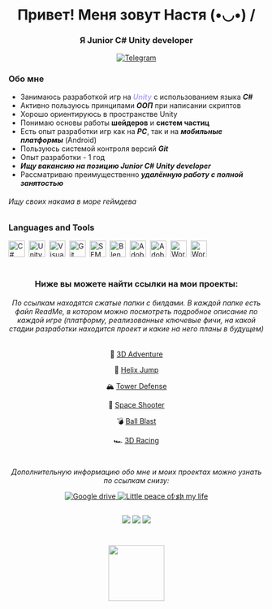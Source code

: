 <div id="header" align="center">
    <h1>Привет! Меня зовут Настя  (•◡•) /</h1>
    <h3>Я Junior C# Unity developer</h3>
</div>  

<div id="socials" align="center">
<a href ="https://t.me/EINEILEIDGE">
    <img src ="https://img.shields.io/badge/Telegram-2CA5E0?style=for-the-badge&logo=telegram&logoColor=white"
    alt="Telegram"/>
</a></div>

### Обо мне
- Занимаюсь разработкой игр на **_<font color=b8a8f7>Unity</font>_** с использованием языка **_С#_**
- Активно пользуюсь принципами **_ООП_** при написании скриптов
- Хорошо ориентируюсь в пространстве Unity
- Понимаю основы работы **шейдеров** и **систем частиц**
- Есть опыт разработки игр как на **_PC_**, так и на **_мобильные платформы_** (Android)
- Пользуюсь системой контроля версий **_Git_**
- Опыт разработки - 1 год
- **_Ищу вакансию на позицию Junior C# Unity developer_**
- Рассматриваю преимущественно **_удалённую работу с полной занятостью_**
<h6>Ищу своих накама в море геймдева</h6>


### Languages and Tools
<img height="32" width="32" src ="https://cdn.simpleicons.org/csharp/#512BD4/[DARK_MODE_COLOR]"
    title="C#"/>&nbsp;
<img height="32" width="32" src ="https://cdn.simpleicons.org/unity/#B5B5B6/[DARK_MODE_COLOR]"
    title="Unity"/>&nbsp;
<img height="32" width="32" src ="https://cdn.simpleicons.org/visualstudio/#5C2D91/[DARK_MODE_COLOR]"
    title="Visual Studio"/>&nbsp;
<img height="32" width="32" src ="https://cdn.simpleicons.org/git/#F05032/[DARK_MODE_COLOR]"
    title="Git"/>&nbsp;
<img height="32" width="32" src ="https://cdn.simpleicons.org/sfml/#8CC445/[DARK_MODE_COLOR]"
    title="SFML Libraries"/>&nbsp;
<img height="32" width="32" src ="https://cdn.simpleicons.org/blender/#E87D0D/[DARK_MODE_COLOR]"
    title="Blender"/>&nbsp;
<img height="32" width="32" src ="https://cdn.simpleicons.org/adobeillustrator/#FF9A00/[DARK_MODE_COLOR]"
    title="Adobe Illustrator"/>&nbsp;
<img height="32" width="32" src ="https://cdn.simpleicons.org/adobephotoshop/#31A8FF/[DARK_MODE_COLOR]"
    title="Adobe Photoshop"/>&nbsp;
<img height="32" width="32" src ="https://cdn.simpleicons.org/windows11/#0078D4/[DARK_MODE_COLOR]"
    title="Working with Windows OS"/>&nbsp;
<img height="32" width="32" src ="https://cdn.simpleicons.org/macos/#FFFFFF"
    title="Working with Mac OS"/>&nbsp;


<div id="body" align="center">
<h1></h1>
<h3>Ниже вы можете найти ссылки на мои проекты:</h3>
<h6>По ссылкам находятся сжатые папки с билдами. В каждой папке есть файл ReadMe, в котором можно посмотреть подробное описание по каждой игре (платформу, реализованные ключевые фичи, на какой стадии разработки находится проект и какие на него планы в будущем)</h6>

</div>
<div id="body" align="center">   
    
🔑 [3D Adventure](https://drive.google.com/drive/folders/1NM2c_iKRMrt6GCsCZakeH0s0Li4YTqNa?usp=sharing) 

🏐 [Helix Jump](https://drive.google.com/drive/folders/1ywtjgelQXPcgoj2vLETWl38p-oXKF4Ap?usp=sharing) 

🏔 [Tower Defense](https://drive.google.com/drive/folders/1am3mwqDlFyOTp1QNiPW15IE38YRSU9N?usp=sharing) 

🚀 [Space Shooter](https://drive.google.com/drive/folders/1am3mwqDlFyOTp1QNiW15IE538YRSU9N?usp=sharing) 

💣 [Ball Blast](https://drive.google.com/drive/folders/1am3mwqDlFyOTp1QiPW15IE538YRSU9N?usp=sharing) 

🏎 [3D Racing](https://drive.google.com/drive/folders/1am3mwqDlFyOTp1NiPW15IE538YRSU9N?usp=sharing) 

<h1></h1>
</div>

<div id="body" align="center">   
    
<i>Дополнительную информацию обо мне и моих проектах можно узнать по ссылкам снизу:</i>

<a href ="https://drive.google.com/drive/folders/1NROk3kPHVRZaOKgD-77gB5_a05p8mj4f?usp=drive_link">
<img src="https://img.shields.io/badge/Google_Cloud-4285F4?style=for-the-badge&logo=google-cloud&logoColor=white](https://img.shields.io/badge/iCloud-3693F3?style=for-the-badge&logo=iCloud&logoColor=white"
     alt="Google drive"/>

<a href ="https://www.instagram.com/eineileidge?igsh=MXBuaTZsb2Zoeml4eQ%3D%3D&utm_source=qr">
<img src="https://img.shields.io/badge/Instagram-E4405F?style=for-the-badge&logo=instagram&logoColor=white"
     title="Little peace of  ̷s̷h̷  my life"/>
<h2></h2>     
</a></div>


<div id="stat" align="center"> 
    <img src="http://github-profile-summary-cards.vercel.app/api/cards/repos-per-language?username=Nenastasiia&theme=github_dark"/>
    <img src="http://github-profile-summary-cards.vercel.app/api/cards/stats?username=Nenastasiia&theme=github_dark"/>
    <img src="http://github-profile-summary-cards.vercel.app/api/cards/profile-details?username=Nenastasiia&theme=github_dark"/>
</div>

<div align="center" style="margin: 40px 0">
   <a href="https://github.com/romankh3/github-profile-views-counter">
       <img width="110px" src="https://komarev.com/ghpvc/?username=Nenastasiia&color=AA6BD1">
   </a>
</div>



